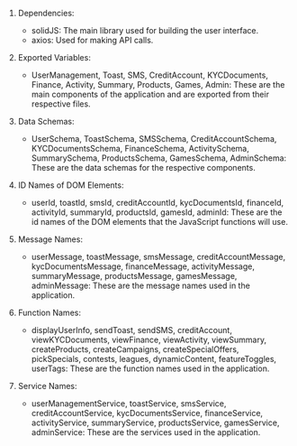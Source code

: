 1. Dependencies: 
   - solidJS: The main library used for building the user interface.
   - axios: Used for making API calls.

2. Exported Variables:
   - UserManagement, Toast, SMS, CreditAccount, KYCDocuments, Finance, Activity, Summary, Products, Games, Admin: These are the main components of the application and are exported from their respective files.

3. Data Schemas:
   - UserSchema, ToastSchema, SMSSchema, CreditAccountSchema, KYCDocumentsSchema, FinanceSchema, ActivitySchema, SummarySchema, ProductsSchema, GamesSchema, AdminSchema: These are the data schemas for the respective components.

4. ID Names of DOM Elements:
   - userId, toastId, smsId, creditAccountId, kycDocumentsId, financeId, activityId, summaryId, productsId, gamesId, adminId: These are the id names of the DOM elements that the JavaScript functions will use.

5. Message Names:
   - userMessage, toastMessage, smsMessage, creditAccountMessage, kycDocumentsMessage, financeMessage, activityMessage, summaryMessage, productsMessage, gamesMessage, adminMessage: These are the message names used in the application.

6. Function Names:
   - displayUserInfo, sendToast, sendSMS, creditAccount, viewKYCDocuments, viewFinance, viewActivity, viewSummary, createProducts, createCampaigns, createSpecialOffers, pickSpecials, contests, leagues, dynamicContent, featureToggles, userTags: These are the function names used in the application.

7. Service Names:
   - userManagementService, toastService, smsService, creditAccountService, kycDocumentsService, financeService, activityService, summaryService, productsService, gamesService, adminService: These are the services used in the application.
